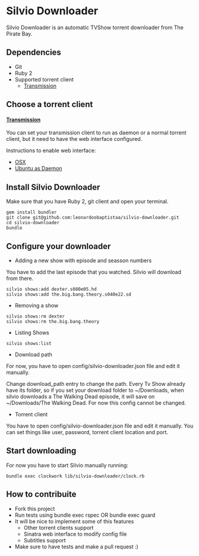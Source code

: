 Silvio Downloader
=================

Silvio Downloader is an automatic TVShow torrent downloader from The Pirate Bay.

Dependencies
------------

* Git
* Ruby 2
* Supported torrent client
  * [Transmission](http://www.transmissionbt.com/)

Choose a torrent client
-----------------------

#### [Transmission](http://www.transmissionbt.com/)

You can set your transmission client to run as daemon or a normal torrent client,
but it need to have the web interface configured.

Instructions to enable web interface:
 * [OSX](https://trac.transmissionbt.com/wiki/OSX/DesktopRemote)
 * [Ubuntu as Daemon](http://rickylford.com/transmission-on-ubuntu-server-12-04-lts/)

Install Silvio Downloader
-------------------------

Make sure that you have Ruby 2, git client and open your terminal.

```
gem install bundler
git clone git@github.com:leonardoobaptistaa/silvio-downloader.git
cd silvio-downloader
bundle
```

Configure your downloader
-------------------------

* Adding a new show with episode and seasson numbers

You have to add the last episode that you watched. Silvio will download from
there.

```
silvio shows:add dexter.s080e05.hd
silvio shows:add the.big.bang.theory.s040e22.sd
```

* Removing a show

```
silvio shows:rm dexter
silvio shows:rm the.big.bang.theory
```

* Listing Shows

```
silvio shows:list
```

* Download path

For now, you have to open config/silvio-downloader.json file and edit it
manually.

Change download_path entry to change the path. Every Tv Show already have its
folder, so if you set your download folder to ~/Downloads, when silvio downloads
a The Walking Dead episode, it will save on ~/Downloads/The Walking Dead. For
now this config cannot be changed.

* Torrent client

You have to open config/silvio-downloader.json file and edit it manually.
You can set things like user, password, torrent client location and port.

Start downloading
-----------------

For now you have to start Silvio manually running:

```
bundle exec clockwork lib/silvio-downloader/clock.rb
```

How to contribuite
------------------

* Fork this project
* Run tests using bundle exec rspec OR bundle exec guard
* It will be nice to implement some of this features
  * Other torrent clients support
  * Sinatra web interface to modify config file
  * Subtitles support
* Make sure to have tests and make a pull request :)